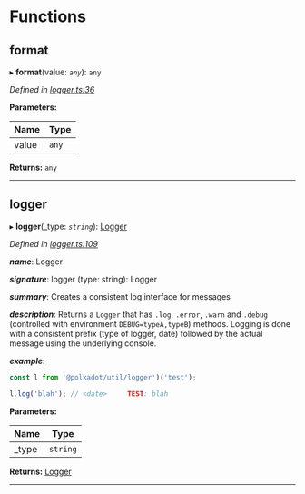 

# Functions

<a id="format"></a>

##  format

▸ **format**(value: *`any`*): `any`

*Defined in [logger.ts:36](https://github.com/polkadot-js/common/blob/ccfed2a/packages/util/src/logger.ts#L36)*

**Parameters:**

| Name | Type |
| ------ | ------ |
| value | `any` |

**Returns:** `any`

___
<a id="logger"></a>

##  logger

▸ **logger**(_type: *`string`*): [Logger](_types_.md#logger)

*Defined in [logger.ts:109](https://github.com/polkadot-js/common/blob/ccfed2a/packages/util/src/logger.ts#L109)*

*__name__*: Logger

*__signature__*: logger (type: string): Logger

*__summary__*: Creates a consistent log interface for messages

*__description__*: Returns a `Logger` that has `.log`, `.error`, `.warn` and `.debug` (controlled with environment `DEBUG=typeA,typeB`) methods. Logging is done with a consistent prefix (type of logger, date) followed by the actual message using the underlying console.

*__example__*:   

```javascript
const l from '@polkadot/util/logger')('test');

l.log('blah'); // <date>     TEST: blah
```

**Parameters:**

| Name | Type |
| ------ | ------ |
| _type | `string` |

**Returns:** [Logger](_types_.md#logger)

___

